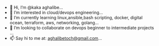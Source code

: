 - 👋 Hi, I’m @kaka aghalibe...
- 👀 I’m interested in cloud/devops engineering...
- 🌱 I’m currently learning linux,ansible,bash scripting, docker, digital ocean, terraform, aws, networking, golang...
- 💞️ I’m looking to collaborate on devops beginner to intermediate projects ...
- 📫 Say hi to me at: aghalibetoch@gmail.com...
